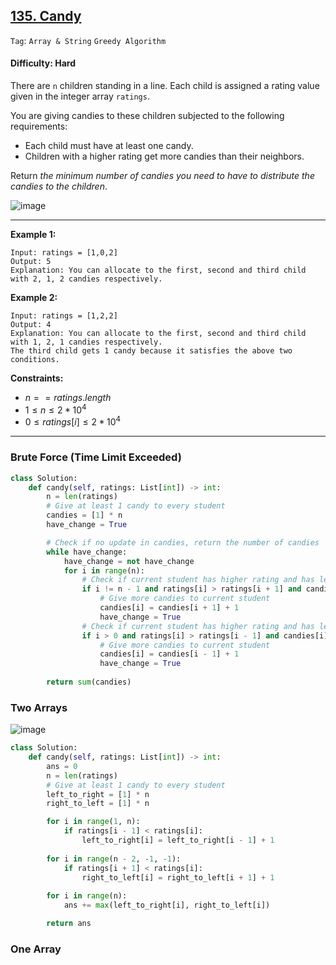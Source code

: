 ## [135. Candy](https://leetcode.com/problems/candy)

```Tag```: ```Array & String``` ```Greedy Algorithm```

#### Difficulty: Hard

There are ```n``` children standing in a line. Each child is assigned a rating value given in the integer array ```ratings```.

You are giving candies to these children subjected to the following requirements:

- Each child must have at least one candy.
- Children with a higher rating get more candies than their neighbors.

Return _the minimum number of candies you need to have to distribute the candies to the children_.

![image](https://github.com/quananhle/Python/assets/35042430/e9c829f6-7c97-4320-bae5-9abad66104fc)

---

__Example 1:__
```
Input: ratings = [1,0,2]
Output: 5
Explanation: You can allocate to the first, second and third child with 2, 1, 2 candies respectively.
```

__Example 2:__
```
Input: ratings = [1,2,2]
Output: 4
Explanation: You can allocate to the first, second and third child with 1, 2, 1 candies respectively.
The third child gets 1 candy because it satisfies the above two conditions.
```

__Constraints:__

- $n == ratings.length$
- $1 \le n \le 2 * 10^{4}$
- $0 \le ratings[i] \le 2 * 10^{4}$

---

### Brute Force (Time Limit Exceeded)

```Python
class Solution:
    def candy(self, ratings: List[int]) -> int:
        n = len(ratings)
        # Give at least 1 candy to every student
        candies = [1] * n
        have_change = True

        # Check if no update in candies, return the number of candies
        while have_change:
            have_change = not have_change
            for i in range(n):
                # Check if current student has higher rating and has less or equal candies than the next student
                if i != n - 1 and ratings[i] > ratings[i + 1] and candies[i] <= candies[i + 1]:
                    # Give more candies to current student
                    candies[i] = candies[i + 1] + 1
                    have_change = True
                # Check if current student has higher rating and has less or equal candies than the previous student  
                if i > 0 and ratings[i] > ratings[i - 1] and candies[i] <= candies[i - 1]:
                    # Give more candies to current student
                    candies[i] = candies[i - 1] + 1
                    have_change = True
                
        return sum(candies)
```

### Two Arrays

![image](https://leetcode.com/problems/candy/Figures/135_Candy_Two_Pass.gif)

```Python
class Solution:
    def candy(self, ratings: List[int]) -> int:
        ans = 0
        n = len(ratings)
        # Give at least 1 candy to every student
        left_to_right = [1] * n
        right_to_left = [1] * n

        for i in range(1, n):
            if ratings[i - 1] < ratings[i]:
                left_to_right[i] = left_to_right[i - 1] + 1
        
        for i in range(n - 2, -1, -1):
            if ratings[i + 1] < ratings[i]:
                right_to_left[i] = right_to_left[i + 1] + 1
        
        for i in range(n):
            ans += max(left_to_right[i], right_to_left[i])

        return ans
```

### One Array

```Python

```

###

```Python

```
